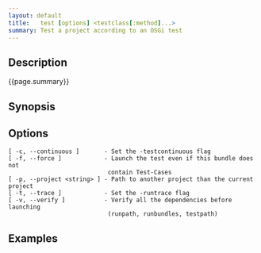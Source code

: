 ```yaml
---
layout: default
title:   test [options] <testclass[:method]...>
summary: Test a project according to an OSGi test 
---
```


## Description

{{page.summary}}

## Synopsis

## Options

    [ -c, --continuous ]       - Set the -testcontinuous flag
    [ -f, --force ]            - Launch the test even if this bundle does not
                                contain Test-Cases
    [ -p, --project <string> ] - Path to another project than the current project
    [ -t, --trace ]            - Set the -runtrace flag
    [ -v, --verify ]           - Verify all the dependencies before launching
                                (runpath, runbundles, testpath)

## Examples
